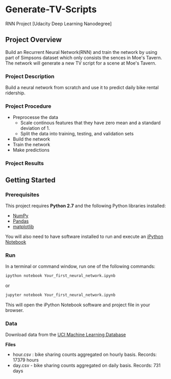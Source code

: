 # Generate-TV-Scripts
RNN Project [Udacity Deep Learning Nanodegree]

## Project Overview
Build an Recurrent Neural Network(RNN) and train the network by using part of Simpsons dataset which only consists the sences in Moe's Tavern. The network will generate a new TV script for a scene at Moe's Tavern.
### Project Description
Build a neural network from scratch and use it to predict daily bike rental ridership. 

### Project Procedure
- Preprocesse the data
  - Scale continous features that they have zero mean and a standard deviation of 1.
  - Split the data into training, testing, and validation sets
- Build the network
- Train the network
- Make predictions

### Project Results

## Getting Started
### Prerequisites
This project requires **Python 2.7** and the following Python libraries installed:

- [NumPy](http://www.numpy.org/)
- [Pandas](http://pandas.pydata.org)
- [matplotlib](http://matplotlib.org/)

You will also need to have software installed to run and execute an [iPython Notebook](http://ipython.org/notebook.html)


### Run
In a terminal or command window, run one of the following commands:

```bash
ipython notebook Your_first_neural_network.ipynb
```  
or
```bash
jupyter notebook Your_first_neural_network.ipynb
```

This will open the iPython Notebook software and project file in your browser.

### Data
Download data from the [UCI Machine Learning Database](https://archive.ics.uci.edu/ml/datasets/Bike+Sharing+Dataset)

**Files**

- hour.csv : bike sharing counts aggregated on hourly basis. Records: 17379 hours
- day.csv - bike sharing counts aggregated on daily basis. Records: 731 days
